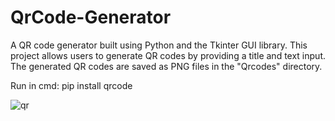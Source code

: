 # QrCode-Generator
A QR code generator built using Python and the Tkinter GUI library. This project allows users to generate QR codes by providing a title and text input. The generated QR codes are saved as PNG files in the "Qrcodes" directory.


Run in cmd: pip install qrcode

![qr](https://github.com/janithScript/QrCode-Generator/assets/127806197/3146ac41-e564-4655-938e-04b056a585e2)
